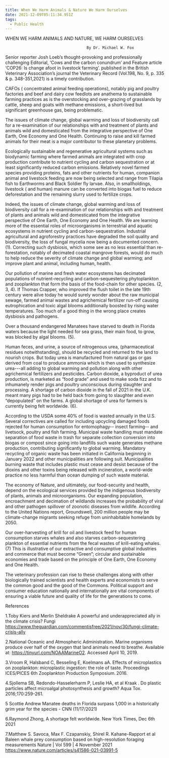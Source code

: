 ```yaml
---
title: When We Harm Animals & Nature We Harm Ourselves
date: 2021-12-09T05:11:34.951Z
tags:
  - Public Health
---
```

WHEN WE HARM ANIMALS AND NATURE, WE HARM OURSELVES

                                        By Dr. Michael W. Fox
Senior reporter Josh Loeb’s thought-provoking and professionally challenging Editorial, ‘Cows and the carbon conundrum’ and Feature article ‘COP26: Is change afoot in livestock farming’. published in the British Veterinary Association’s journal the Veterinary Record (Vol.198, No. 9,  p. 335 & p. 348-351,2021) is a timely contribution. 
 
CAFOs ( concentrated animal feeding operations), notably pig and poultry factories and beef and dairy cow feedlots are anathema to sustainable farming practices as is the overstocking and over-grazing of grasslands by cattle, sheep and goats with methane emissions, a short-lived but significant greenhouse gas, being problematic.


The issues of climate change, global warming and loss of biodiversity call for a re-examination of our relationships with and treatment of plants and animals wild and domesticated from the integrative perspective of One Earth, One Economy and One Health. Continuing to raise and kill farmed animals for their meat is a major contributor to these planetary problems.


Ecologically sustainable and regenerative agricultural systems such as biodynamic farming where farmed animals are integrated with crop production contribute to nutrient cycling and carbon sequestration or at least significantly reduced carbon emissions. Relatively novel farmed species providing proteins, fats and other nutrients for human, companion animal and livestock feeding are now being selected and range from Tilapia fish to Earthworms and Black Soldier fly larvae. Also, in smallholdings, livestock ( and human) manure can be converted into biogas fuel to reduce deforestation and the remaining slurry used to fertilize crops.


Indeed, the issues of climate change, global warming and loss of biodiversity call for a re-examination of our relationships with and treatment of plants and animals wild and domesticated from the integrative perspective of One Earth, One Economy and One Health. 
We are learning more of the essential roles of microorganisms in terrestrial and aquatic ecosystems in nutrient cycling and carbon-sequestration. Industrial agricultural and agroforestry practices have degraded the soil quality and biodiversity, the loss of fungal mycelia now being a documented concern. (1).  Correcting such dysbiosis, which some see as no less essential than re-forestation, notably of decimated coastal mangrove forests, would do much to help reduce the severity of climate change and global warming; and improve plant and animal, including human, health. 


Our pollution of marine and fresh water ecosystems has decimated populations of nutrient-recycling and carbon-sequestering phytoplankton and zooplankton that form the basis of the food-chain for other species. (2, 3, 4). If Thomas Crapper, who improved the flush toilet in the late 19th century were alive today he would surely wonder about the raw municipal sewage, farmed animal wastes and agrichemical fertilizer run-off causing eutrophication and toxic algal blooms additionally boosted by rising water temperatures. Too much of a good thing in the wrong place creates dysbiosis and pathogens. 

Over a thousand endangered Manatees have starved to death in Florida waters because the light needed for sea grass, their main food, to grow, was blocked by algal blooms. (5). 

Human feces, and urine, a source of nitrogenous urea, (pharmaceutical residues notwithstanding), should be recycled and returned to the land to nourish crops. But today urea is manufactured from natural gas or gas derived from coal to produce ammonia which is then used to synthesize urea---all adding to global warming and pollution along with other agrichemical fertilizers and pesticides. Carbon dioxide, a byproduct of urea production, is marketed as “food grade” and used to make soda fizz and to inhumanely render pigs and poultry unconscious during slaughter and processing. A shortage of carbon dioxide in the fall of 2021 in the U.K. meant many pigs had to be held back from going to slaughter and even “depopulated” on the farms. A global shortage of urea for farmers is currently being felt worldwide. (6).

According to the USDA some 40% of food is wasted annually in the U.S. Several correctives are called for including upcycling damaged foods rejected for human consumption for entomophagy-- insect farming-- and livetsock, poultry and fish farming. Municipal waste handling must mandate separation of food waste in trash for separate collection conversion into biogas or compost since going into landfills such waste generates methane production, contributing significantly to global warming. Mandatory recycling of organic waste has been initiated in California beginning in January 2022 and other municipalities are following suit. Municipalities burning waste that includes plastic must cease and desist because of the dioxins and other toxins being released with incineration, a world-wide practice no less harmful than ocean dumping of such waste material.


The economy of Nature, and ultimately, our food-security and health, depend on the ecological services provided by the indigenous biodiversity of plants, animals and microorganisms. Our expanding population, encroachment and decimation of wildlands increases the probability of viral and other pathogen spillover of zoonotic diseases from wildlife. According to the United Nations report, Groundswell, 200 million people may be climate-change migrants seeking refuge from uninhabitable homelands by 2050.


Our over-harvesting of krill for oil and livestock feed for human consumption starves whales and also starves carbon-sequestering plankton of essential nutrients from the fecal wastes of krill-eating whales. (7) This is illustrative of our extractive and consumptive global industries and commerce that must become “Green”; circular and sustainable economies and trade based on the principle of One Earth, One Economy and One Health.


The veterinary profession can rise to these challenges along with other biologically trained scientists and health experts and economists to serve the common good and the good of the Commons. Political support and consumer education nationally and internationally are vital components of ensuring a viable future and quality of life for the generations to come. 

References


1.Toby Kiers and Merlin Sheldrake A powerful and underappreciated ally in the climate crisis? Fungi  https://www.theguardian.com/commentisfree/2021/nov/30/fungi-climate-crisis-ally


2.National Oceanic and Atmospheric Administration. Marine organisms produce over half of the oxygen that land animals need to breathe. Available at: https://tinyurl.com/NOAAMarineO2. Accessed April 10, 2019. 


3.Vroom R, Halsband C, Besseling E, Koelmans aA. Effects of microplastics on zooplankton: microplastic ingestion: the role of taste. Proceedings ICES/PICES 6th Zooplankton Production Symposium. 2016.



4.Sjollema SB, Redondo-Hasselerharm P, Leslie HA, et al Kraak . Do plastic particles affect microalgal photosynthesis and growth? Aqua Tox. 2016;170:259-261.

 
5 Scottie Andrew  Manatee deaths in Florida surpass 1,000 in a historically grim year for the species - CNN  (11/17/2021)

 6.Raymond Zhong, A shortage felt worldwide. New York Times, Dec 6th 2021 

7.Matthew S. Savoca,  Max F. Czapanskiy, Shirel R. Kahane-Rapport et al   Baleen whale prey consumption based on high-resolution foraging measurements Nature | Vol 599 | 4 November 2021 https://www.nature.com/articles/s41586-021-03991-5
